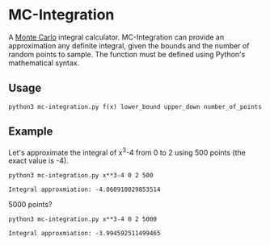 MC-Integration
============

A [Monte Carlo](https://en.wikipedia.org/wiki/Monte_Carlo_method) integral calculator. MC-Integration can provide an approximation any definite integral, given the bounds and the number of random points to sample. The function must be defined using Python's mathematical syntax.

Usage
------	

	python3 mc-integration.py f(x) lower_bound upper_down number_of_points

Example
-------

Let's approximate the integral of x<sup>3</sup>-4 from 0 to 2 using 500 points (the exact value is -4). 

	python3 mc-integration.py x**3-4 0 2 500

	Integral approxmiation: -4.060910029853514

5000 points?

	python3 mc-integration.py x**3-4 0 2 5000

	Integral approxmiation: -3.994592511499465
